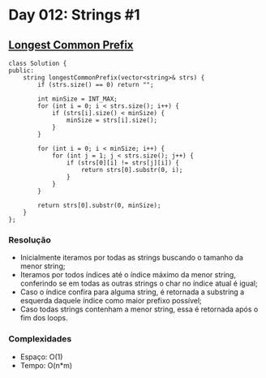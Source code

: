 # Day 012: Strings #1

## [Longest Common Prefix](https://leetcode.com/problems/longest-common-prefix/)
```cpp=
class Solution {
public:
    string longestCommonPrefix(vector<string>& strs) {
        if (strs.size() == 0) return "";

        int minSize = INT_MAX;
        for (int i = 0; i < strs.size(); i++) {
            if (strs[i].size() < minSize) {
                minSize = strs[i].size();
            }
        }

        for (int i = 0; i < minSize; i++) {
            for (int j = 1; j < strs.size(); j++) {
                if (strs[0][i] != strs[j][i]) {
                    return strs[0].substr(0, i);
                }
            }
        }

        return strs[0].substr(0, minSize);
    }
};

```

### Resolução
* Inicialmente iteramos por todas as strings buscando o tamanho da menor string;
* Iteramos por todos índices até o índice máximo da menor string, conferindo se em todas as outras strings o char no índice atual é igual;
* Caso o índice confira para alguma string, é retornada a substring a esquerda daquele índice como maior prefixo possível;
* Caso todas strings contenham a menor string, essa é retornada após o fim dos loops.

### Complexidades
* Espaço: O(1)
* Tempo: O(n\*m)